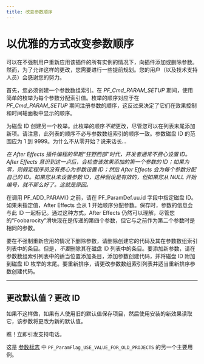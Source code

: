 ```yaml
---
title: 改变参数顺序
---
```

# 以优雅的方式改变参数顺序

可以在不强制用户重新应用该插件的所有实例的情况下，向插件添加或删除参数。然而，为了允许这样的更改，您需要进行一些提前规划。您的用户（以及技术支持人员）会感谢您的努力。

首先，您必须创建一个参数数组索引。在 *PF_Cmd_PARAM_SETUP* 期间，使用简单的枚举为每个参数分配索引值。枚举的顺序对应于在 *PF_Cmd_PARAM_SETUP* 期间注册参数的顺序，这反过来决定了它们在效果控制和时间轴面板中显示的顺序。

为磁盘 ID 创建另一个枚举。此枚举的顺序*不能*更改，尽管您可以在列表末尾添加新项。请注意，此列表的顺序不必与参数数组索引的顺序一致。参数磁盘 ID 的范围应为 1 到 9999。为什么不从零开始？说来话长...

*在 After Effects 插件编程的早期“狂野西部”时代，开发者通常不费心设置 ID。After Effects 意识到这一点后，会检查该效果添加的第一个参数的 ID；如果为零，则假定程序员没有费心为参数设置 ID；然后 After Effects 会为每个参数分配自己的 ID。如果您从未设置参数 ID，这种假设是有效的，但如果您从 NULL 开始编号，就不那么好了。这就是原因。*

在调用 PF_ADD_PARAM() 之前，请在 PF_ParamDef.uu.id 字段中指定磁盘 ID。如果未指定值，After Effects 会从 1 开始顺序分配参数。保存时，参数的信息会与此 ID 一起标记。通过这种方式，After Effects 仍然可以理解，尽管您的“Foobarocity”滑块现在是传递的第四个参数，但它与之前作为第二个参数时是相同的参数。

要在不强制重新应用的情况下删除参数，请删除创建它的代码及其在参数数组索引列表中的条目。但是，*不要*删除其在磁盘 ID 列表中的条目。要添加新参数，请在参数数组索引列表中的适当位置添加条目，添加参数创建代码，并将磁盘 ID 附加到磁盘 ID 枚举的末尾。要重新排序，请更改参数数组索引列表并适当重新排序参数创建代码。

---

## 更改默认值？更改 ID

如果不这样做，如果有人使用旧的默认值保存项目，然后使用安装的新效果读取它，该参数将更改为新的默认值。

瞧！立即引发支持电话。

这是 [参数标志](../effect-basics/PF_ParamDef.md#parameter-flags) 中 `PF_ParamFlag_USE_VALUE_FOR_OLD_PROJECTS` 的另一个主要用例。